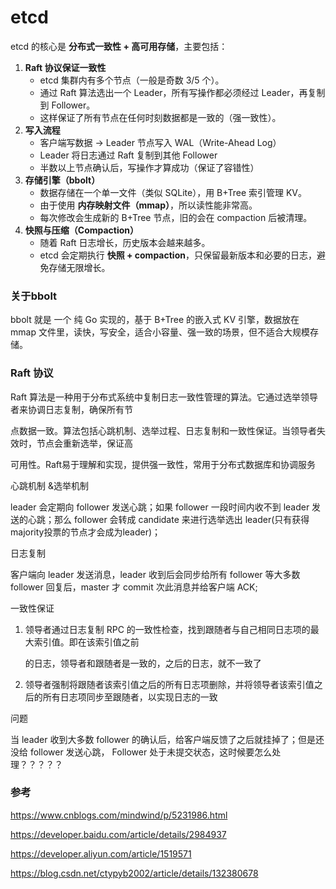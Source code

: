 # etcd 

etcd 的核心是 **分布式一致性 + 高可用存储**，主要包括：

1. **Raft 协议保证一致性**
   - etcd 集群内有多个节点（一般是奇数 3/5 个）。
   - 通过 Raft 算法选出一个 Leader，所有写操作都必须经过 Leader，再复制到 Follower。
   - 这样保证了所有节点在任何时刻数据都是一致的（强一致性）。
2. **写入流程**
   - 客户端写数据 → Leader 节点写入 WAL（Write-Ahead Log）
   - Leader 将日志通过 Raft 复制到其他 Follower
   - 半数以上节点确认后，写操作才算成功（保证了容错性）
3. **存储引擎（bbolt）**
   - 数据存储在一个单一文件（类似 SQLite），用 B+Tree 索引管理 KV。
   - 由于使用 **内存映射文件（mmap）**，所以读性能非常高。
   - 每次修改会生成新的 B+Tree 节点，旧的会在 compaction 后被清理。
4. **快照与压缩（Compaction）**
   - 随着 Raft 日志增长，历史版本会越来越多。
   - etcd 会定期执行 **快照 + compaction**，只保留最新版本和必要的日志，避免存储无限增长。

### 关于bbolt

bbolt 就是 一个 纯 Go 实现的，基于 B+Tree 的嵌入式 KV 引擎，数据放在 mmap 文件里，读快，写安全，适合小容量、强一致的场景，但不适合大规模存储。



### Raft 协议

Raft 算法是一种用于分布式系统中复制日志一致性管理的算法。它通过选举领导者来协调日志复制，确保所有节

点数据一致。算法包括心跳机制、选举过程、日志复制和一致性保证。当领导者失效时，节点会重新选举，保证高

可用性。Raft易于理解和实现，提供强一致性，常用于分布式数据库和协调服务

心跳机制 &选举机制

leader 会定期向 follower 发送心跳；如果 follower 一段时间内收不到 leader 发送的心跳；那么 follower 会转成 candidate 来进行选举选出 leader(只有获得majority投票的节点才会成为leader)；

日志复制

客户端向 leader 发送消息，leader 收到后会同步给所有 follower 等大多数 follower 回复后，master 才 commit 次此消息并给客户端 ACK;

 一致性保证

1. 领导者通过日志复制 RPC 的一致性检查，找到跟随者与自己相同日志项的最大索引值。即在该索引值之前

   的日志，领导者和跟随者是一致的，之后的日志，就不一致了

2. 领导者强制将跟随者该索引值之后的所有日志项删除，并将领导者该索引值之后的所有日志项同步至跟随者，以实现日志的一致

问题

当 leader 收到大多数 follower 的确认后，给客户端反馈了之后就挂掉了；但是还没给 follower 发送心跳， Follower 处于未提交状态，这时候要怎么处理？？？？？

### 参考

https://www.cnblogs.com/mindwind/p/5231986.html

https://developer.baidu.com/article/details/2984937

https://developer.aliyun.com/article/1519571



https://blog.csdn.net/ctypyb2002/article/details/132380678
